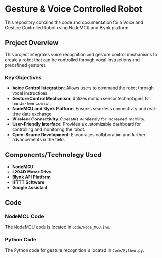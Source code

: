 # Gesture & Voice Controlled Robot

This repository contains the code and documentation for a Voice and Gesture Controlled Robot using NodeMCU and Blynk platform.

## Project Overview

This project integrates voice recognition and gesture control mechanisms to create a robot that can be controlled through vocal instructions and predefined gestures.

### Key Objectives

- **Voice Control Integration**: Allows users to command the robot through vocal instructions.
- **Gesture Control Mechanism**: Utilizes motion sensor technologies for hands-free control.
- **NodeMCU and Blynk Platform**: Ensures seamless connectivity and real-time data exchange.
- **Wireless Connectivity**: Operates wirelessly for increased mobility.
- **User-Friendly Interface**: Provides a customizable dashboard for controlling and monitoring the robot.
- **Open-Source Development**: Encourages collaboration and further advancements in the field.

## Components/Technology Used

- **NodeMCU**
- **L294D Motor Drive**
- **Blynk API Platform**
- **IFTTT Software**
- **Google Assistant**

## Code

### NodeMCU Code

The NodeMCU code is located in `Code/Node_MCU.ino`.

### Python Code

The Python code for gesture recognition is located in `Code/Python.py`.
